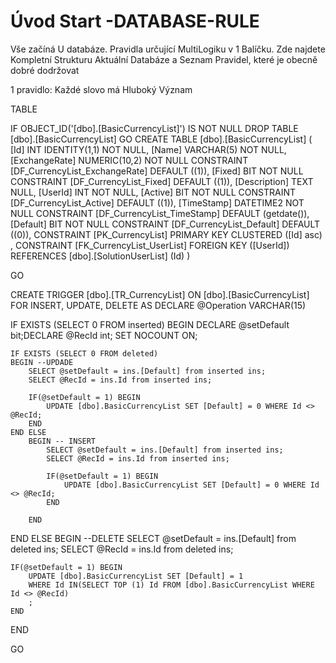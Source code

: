 ﻿# Úvod   Start -DATABASE-RULE  

Vše začíná U databáze. 
Pravidla určující MultiLogiku v 1 Balíčku.
Zde najdete Kompletní Strukturu Aktuální Databáze
a Seznam Pravidel, které je obecně dobré dodržovat

1 pravidlo: Každé slovo má Hluboký Význam

TABLE


 IF OBJECT_ID('[dbo].[BasicCurrencyList]') IS NOT NULL 
 DROP TABLE [dbo].[BasicCurrencyList] 
 GO
 CREATE TABLE [dbo].[BasicCurrencyList] ( 
 [Id]            INT              IDENTITY(1,1)          NOT NULL,
 [Name]          VARCHAR(5)                              NOT NULL,
 [ExchangeRate]  NUMERIC(10,2)                           NOT NULL  CONSTRAINT [DF_CurrencyList_ExchangeRate] DEFAULT ((1)),
 [Fixed]         BIT                                     NOT NULL  CONSTRAINT [DF_CurrencyList_Fixed] DEFAULT ((1)),
 [Description]   TEXT                                        NULL,
 [UserId]        INT                                     NOT NULL,
 [Active]        BIT                                     NOT NULL  CONSTRAINT [DF_CurrencyList_Active] DEFAULT ((1)),
 [TimeStamp]     DATETIME2                               NOT NULL  CONSTRAINT [DF_CurrencyList_TimeStamp] DEFAULT (getdate()),
 [Default]       BIT                                     NOT NULL  CONSTRAINT [DF_CurrencyList_Default] DEFAULT ((0)),
 CONSTRAINT   [PK_CurrencyList]  PRIMARY KEY CLUSTERED    ([Id] asc) ,
 CONSTRAINT [FK_CurrencyList_UserList] FOREIGN KEY ([UserId]) REFERENCES [dbo].[SolutionUserList] (Id) )
 
 
 GO
 
 CREATE   TRIGGER [dbo].[TR_CurrencyList] ON [dbo].[BasicCurrencyList]
FOR INSERT, UPDATE, DELETE
AS
DECLARE @Operation VARCHAR(15)
 
IF EXISTS (SELECT 0 FROM inserted)
BEGIN
	DECLARE @setDefault bit;DECLARE @RecId int;
	SET NOCOUNT ON;

    IF EXISTS (SELECT 0 FROM deleted)
    BEGIN --UPDADE
		SELECT @setDefault = ins.[Default] from inserted ins;
		SELECT @RecId = ins.Id from inserted ins;

		IF(@setDefault = 1) BEGIN
			UPDATE [dbo].BasicCurrencyList SET [Default] = 0 WHERE Id <> @RecId; 		
		END
	END ELSE
		BEGIN -- INSERT
			SELECT @setDefault = ins.[Default] from inserted ins;
			SELECT @RecId = ins.Id from inserted ins;

			IF(@setDefault = 1) BEGIN
				UPDATE [dbo].BasicCurrencyList SET [Default] = 0 WHERE Id <> @RecId; 		
			END
		
		END
END ELSE 
BEGIN --DELETE
	SELECT @setDefault = ins.[Default] from deleted ins;
	SELECT @RecId = ins.Id from deleted ins;

	IF(@setDefault = 1) BEGIN
		UPDATE [dbo].BasicCurrencyList SET [Default] = 1  
		WHERE Id IN(SELECT TOP (1) Id FROM [dbo].BasicCurrencyList WHERE Id <> @RecId)
		;
	END
END

 GO